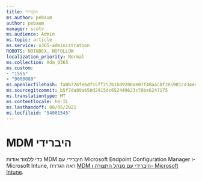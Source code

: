 ```yaml
---
title: היברידי
ms.author: pebaum
author: pebaum
manager: scotv
ms.audience: Admin
ms.topic: article
ms.service: o365-administration
ROBOTS: NOINDEX, NOFOLLOW
localization_priority: Normal
ms.collection: Adm_O365
ms.custom:
- "1555"
- "9000080"
ms.openlocfilehash: fa0b726fe6df55ff252b1b09208ae07f48a4c8f285901cd34ee356fd842b0507
ms.sourcegitcommit: b5f7da89a650d2915dc652449623c78be6247175
ms.translationtype: MT
ms.contentlocale: he-IL
ms.lasthandoff: 08/05/2021
ms.locfileid: "54001545"
---
```

# <a name="hybrid-mdm"></a>MDM היברידי

כדי ללמוד אודות MDM היברידי עם Microsoft Endpoint Configuration Manager ו- Microsoft Intune, ראה הגדרת [MDM היברידי עם מנהל התצורה ו- Microsoft Intune](https://docs.microsoft.com/configmgr/mdm/deploy-use/setup-hybrid-mdm).